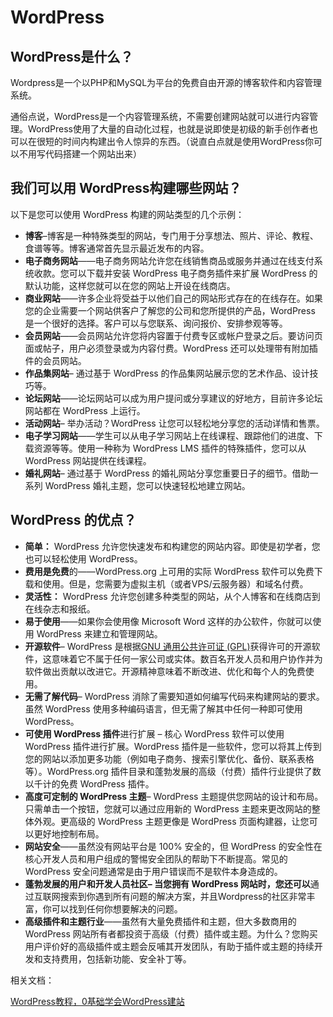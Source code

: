# WordPress

## WordPress是什么？

Wordpress是一个以PHP和MySQL为平台的免费自由开源的博客软件和内容管理系统。

通俗点说，WordPress是一个内容管理系统，不需要创建网站就可以进行内容管理。WordPress使用了大量的自动化过程，也就是说即使是初级的新手创作者也可以在很短的时间内构建出令人惊异的东西。（说直白点就是使用WordPress你可以不用写代码搭建一个网站出来）

## 我们可以用 WordPress构建哪些网站？

以下是您可以使用 WordPress 构建的网站类型的几个示例：

- **博客**–博客是一种特殊类型的网站，专门用于分享想法、照片、评论、教程、食谱等等。博客通常首先显示最近发布的内容。
- **电子商务网站**——电子商务网站允许您在线销售商品或服务并通过在线支付系统收款。您可以下载并安装 WordPress 电子商务插件来扩展 WordPress 的默认功能，这样您就可以在您的网站上开设在线商店。
- **商业网站**——许多企业将受益于以他们自己的网站形式存在的在线存在。如果您的企业需要一个网站供客户了解您的公司和您所提供的产品，WordPress 是一个很好的选择。客户可以与您联系、询问报价、安排参观等等。
- **会员网站**——会员网站允许您将内容置于付费专区或帐户登录之后。要访问页面或帖子，用户必须登录或为内容付费。WordPress 还可以处理带有附加插件的会员网站。
- **作品集网站**– 通过基于 WordPress 的作品集网站展示您的艺术作品、设计技巧等。
- **论坛网站**——论坛网站可以成为用户提问或分享建议的好地方，目前许多论坛网站都在 WordPress 上运行。
- **活动网站**– 举办活动？WordPress 让您可以轻松地分享您的活动详情和售票。
- **电子学习网站**——学生可以从电子学习网站上在线课程、跟踪他们的进度、下载资源等等。使用一种称为 WordPress LMS 插件的特殊插件，您可以从 WordPress 网站提供在线课程。
- **婚礼网站**– 通过基于 WordPress 的婚礼网站分享您重要日子的细节。借助一系列 WordPress 婚礼主题，您可以快速轻松地建立网站。



## **WordPress 的优点？**

- **简单：** WordPress 允许您快速发布和构建您的网站内容。即使是初学者，您也可以轻松使用 WordPress。
- **费用是免费**的——WordPress.org 上可用的实际 WordPress 软件可以免费下载和使用。但是，您需要为虚拟主机（或者VPS/云服务器）和域名付费。
- **灵活性：** WordPress 允许您创建多种类型的网站，从个人博客和在线商店到在线杂志和报纸。
- **易于使用**——如果你会使用像 Microsoft Word 这样的办公软件，你就可以使用 WordPress 来建立和管理网站。
- **开源软件**– WordPress 是根据[GNU 通用公共许可证 (GPL)](https://wordpress.org/about/license/)获得许可的开源软件，这意味着它不属于任何一家公司或实体。数百名开发人员和用户协作并为软件做出贡献以改进它。开源精神意味着不断改进、优化和每个人的免费使用。
- **无需了解代码**– WordPress 消除了需要知道如何编写代码来构建网站的要求。虽然 WordPress 使用多种编码语言，但无需了解其中任何一种即可使用 WordPress。
- **可使用 WordPress 插件**进行扩展 – 核心 WordPress 软件可以使用 WordPress 插件进行扩展。WordPress 插件是一些软件，您可以将其上传到您的网站以添加更多功能（例如电子商务、搜索引擎优化、备份、联系表格等）。WordPress.org 插件目录和蓬勃发展的高级（付费）插件行业提供了数以千计的免费 WordPress 插件。
- **高度可定制的 WordPress 主题**– WordPress 主题提供您网站的设计和布局。只需单击一个按钮，您就可以通过应用新的 WordPress 主题来更改网站的整体外观。更高级的 WordPress 主题更像是 WordPress 页面构建器，让您可以更好地控制布局。
- **网站安全**——虽然没有网站平台是 100% 安全的，但 WordPress 的安全性在核心开发人员和用户组成的警惕安全团队的帮助下不断提高。常见的 WordPress 安全问题通常是由于用户错误而不是软件本身造成的。
- **蓬勃发展的用户和开发人员社区– 当您拥有 WordPress 网站时，您还可以**通过互联网搜索到你遇到所有问题的解决方案，并且Wordpress的社区非常丰富，你可以找到任何你想要解决的问题。
- **高级插件和主题行业**——虽然有大量免费插件和主题，但大多数商用的 WordPress 网站所有者都投资于高级（付费）插件或主题。为什么？您购买用户评价好的高级插件或主题会反哺其开发团队，有助于插件或主题的持续开发和支持费用，包括新功能、安全补丁等。





相关文档：

[WordPress教程，0基础学会WordPress建站](https://blog.naibabiji.com/an-zhuang-wordpress)